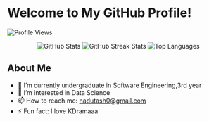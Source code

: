 # Welcome to My GitHub Profile!

![Profile Views](https://komarev.com/ghpvc/?username=NaduniTashana)
<p align="center">
  <img src="https://github-readme-stats.vercel.app/api?username=NaduniTashana&show_icons=true&theme=radical" alt="GitHub Stats" />
  <img src="https://github-readme-streak-stats.herokuapp.com/?user=NaduniTashana&theme=radical" alt="GitHub Streak Stats" />
  <img src="https://github-readme-stats.vercel.app/api/top-langs/?username=NaduniTashana&layout=compact&theme=radical" alt="Top Languages" />
</p>




## About Me
- 🌱 I’m currently undergraduate in Software Engineering,3rd year
- 👯 I’m interested in Data Science
- 📫 How to reach me: nadutash0@gmail.com
- ⚡ Fun fact: I love KDramaaa
